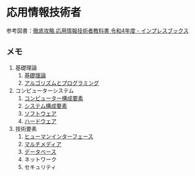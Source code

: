 # 応用情報技術者

参考図書：[徹底攻略 応用情報技術者教科書 令和4年度 - インプレスブックス](https://book.impress.co.jp/books/1121101057)

## メモ

1. 基礎理論
   1. [基礎理論](01_01_base.html)
   2. [アルゴリズムとプログラミング](01_02_algorithm.html)
2. コンピューターシステム
   1. [コンピューター構成要素](02_01_computer_components.html)
   2. [システム構成要素](02_02_system_components.html)
   2. [ソフトウェア](02_03_software.html)
   2. [ハードウェア](02_04_hardware.html)
3. 技術要素
   1. [ヒューマンインターフェース](03_01_human_interface.html)
   2. [マルチメディア](03_02_multimedia.html)
   3. [データベース](03_03_database.html)
   4. ネットワーク
   5. セキュリティ
